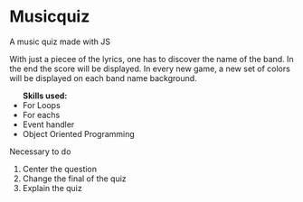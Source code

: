 # Musicquiz

A music quiz made with JS

With just a piecee of the lyrics, one has to discover the name of the band. In the end the score will be displayed. In every new game, a new set of colors will be displayed on each band name background.

<ul>
<strong>Skills used:</strong>
<li>For Loops</li>
<li>For eachs</li>
<li>Event handler</li>
<li>Object Oriented Programming</li>
</ul>

<p>Necessary to do</p>

<ol>
<li>Center the question</li>
<li>Change the final of the quiz</li>
<li>Explain the quiz</li>

</ol>
